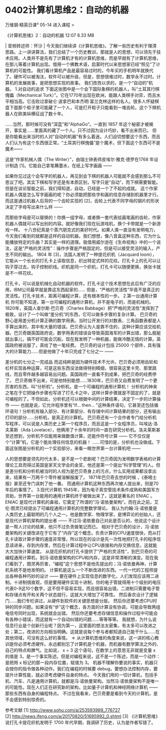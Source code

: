 # 0402计算机思维2：自动的机器


万维钢·精英日课³
05-14
进入课程 >

《计算机思维》2：自动的机器
12:07 8.33 MB

| 音频转述师：怀沙 |
今天我们继续讲《计算机思维》。了解一些历史有利于理清思路。上一讲讲算法，我们总结了一个历史教训，那就是人的思想，可以领先于技术应用。人类并不是先有了计算机才有的计算机思维，而是早就有了计算机思维，在那儿等着计算机出现。借用一个佛教术语，启蒙时代以来思想家已经“照见”了计算机的可能性。
我们看计算机产品是最容易过时的，今年买的手机明年就换代了。硬件可以被淘汰，软件可以被升级，但是，思想很难过时，数学永不过时。计算机的发展故事，是把思想实现的故事。
我们孜孜以求的，是一个“自动的”机器。
1.对自动的追求
下面这张图中是一个会下国际象棋的机器人，叫“土耳其行棋傀儡（Mechanical Turk）”。它在1770年出现在欧洲，能跟人类棋手对弈，而且水平相当高。它击败过拿破仑·波拿巴和本杰明·富兰克林这样的名人。很多人怀疑棋盘下面那个柜子里可能藏了一个人，可是打开柜子只能看到一堆齿轮。这个下棋机器人在欧美纵横征战了数十年。

……当然，那时候可没有“深蓝”和“AlphaGo”。一直到 1857 年这个秘密才被揭开，事实是……里面真的藏了一个人。只不过因为设计巧妙，看不出来而已。
但是你能看出来当时的人对“自动的机器”有多么着迷。人们迫切想要这个东西，而且人们认为有这个东西很正常。“土耳其行棋傀儡”是个魔术，但下面这个东西可不是魔术—— 

这是“作家机械人偶（The Writer）”，由瑞士钟表师皮埃尔·雅克·德罗在1768 年设计制造 [1]。它能自己拿笔蘸墨水，在纸上写字画画 —— 


如果你见过这个会写字的机器人，再见到会下棋的机器人可能就不会感到那么不可思议了吧。其实下棋和写字还是有本质区别，写字只是“自动”，而下棋需要智能。但是在谈论智能之前，我们得知道，自动，已经是一个了不起的成就。
这个作家机器人偶是怎么写字画画的呢？你必须能把那些字和画的信息存储到机器里才行。而这是通过机器人后背的一个齿轮实现的 [2]，齿轮上代表不同字母的钢片的形状决定了字母写出来什么样 —— 


而那些字母是可以替换的！你换一组字母，或者换一套代表绘画笔画的齿轮，作家机器人偶就可以写出别的内容。就好像我们现在玩游戏机，换个卡带就是一个新游戏一样。
十八世纪真是个蒸汽朋克式的美好时代。如果人类一直没有发明电力，今天我们看到的就都是这样的自动机器。我们想想，像八音盒这种东西，它为什么能播放特定的乐曲？其实是一样的道理。我借用威尔逊在《生命视角》中的一个说法，这是“严格的灵活性”：操作步骤是严格固定的，但是可以接受灵活的输入，产生不同的输出。
1804 年 [3]，法国人发明了一种提花织机（Jacquard loom），它能从一个长长的打孔卡上读取信息，织出特定式样的花纹。打孔卡上的孔可以让钩子穿过去，钩子控制织线。织机是同一个织机，打孔卡可以随便更换，换张卡就是不一样花纹。

打孔卡，可以说是机械化自动机器的软件。打孔卡这个技术思想在此后有广泛的应用，IBM公司最早就是靠这东西起家的……
但是，“严格的灵活性”毕竟不是真正的灵活性。打孔卡技术，距离可编程计算，还有根本性的一步。
2.第一台通用计算机
你可能不知道，第一台可编程的通用计算机，并不是电子的，而是机械的。
1820年，英国人查尔斯·巴贝奇（Charles Babbage）把“严格的灵活性”发挥到了极致，设计了一个叫做“差分机”的东西，它可以做多步骤的复杂计算。
巴贝奇的野心是用差分机计算正确的数学用表。当时公开发行的对数表、三角函数表都是人手算出来的，其中有大量的错误。巴贝奇认为人是靠不住的，这种计算应该交给机器。巴贝奇跟英国政府说，数学用表的错误会导致英国海军的计算出错，那么舰艇就出事儿，搞不好可能会沉船，现在我发明了一种机器，能做冷酷无情的计算。英国政府被说服了，真给了他一笔经费。
巴贝奇的设计包括 25000 个部件，具有强大的计算能力……但是他做了十年只完成了七分之一 —— 

差分机的七分之一完成品
而这纯粹是因为硬件技术不允许。巴贝奇必须用齿轮和杠杆实现各种运算，可是这些东西没法做得特别精细，很容易这里卡壳、那里跳线，而且零件越多越容易出问题。英国政府一直看不到成果，把巴贝奇的经费停了。
巴贝奇做不出来，可是他特别能想……1830年，巴贝奇又自费发明了一个更厉害的东西，叫“分析机”。分析机，是一个可编程的通用计算机！
分析机的神来之笔在于它把操作步骤也写进了打孔卡之中，这样计算步骤就是不固定的了，就是可编程的了。不但如此，分析机还可以根据中间的计算结果，决定下一步的计算操作 —— 也就是说，它允许程序里有“If… then… ”这种条件语句，它甚至还包括循环语句！分析机有输入部分、有计算部分、有存储中间计算结果的部分，还有输出打印的部分……分析机，是真正的计算机。
巴贝奇还有一个合作者专门给分析机写程序，可以说是人类历史上第一个程序员，而且这是一个女程序员，叫埃达·洛夫莱斯（Ada Lovelace），他俩用了十余年的时间一直在研究分析机。洛夫莱斯甚至还想到，分析机不仅能用来做数值计算，还能作符号计算 —— 它不仅仅是个“计算”机，它是个能处理任何信息的机器！
……可惜的是，分析机也没做成。下面这张图是分析机的一个实验部分，来看一眼世界第一台计算机吧 —— 

人的思想要是领先时代太多，是不是一个悲剧呢？巴贝奇因为发明数学表格的计算理论工具而得过英国皇家天文学会的金奖，他还是第一个提出“科学管理”的人。但是差分机和分析机被当时的人视为是巴贝奇身上的污点，什么实用成果都没拿出来，结果有一万两千个零件被溶解报废了。
1871年巴贝奇去世的时候 ，《泰晤士报》甚至还专门讽刺了他一番。
而通用计算机这种东西再次被人提出来，则是70年后的事情了。
3.现代计算机
1945年，因为电子真空管技术条件成熟和美国军方资助，世界第一台能用的通用计算机终于被做出来了，这就是著名的 ENIAC 。ENIAC 是现代计算机的鼻祖，它奠定了所谓的“冯·诺依曼架构”。而在此之前，艾伦·图灵已经提出了可编程通用计算机的完整数学理论。
我认为约翰·冯·诺依曼是人类历史上最聪明的几个人之一。他是数学家、物理学家，是博弈论的创始人，还是现代计算机架构的提出者 —— 不过冯·诺依曼自己对此是否认的，他说这个设计是一帮人讨论的结果，他只不过负责做笔记而已。
相对于巴贝奇的设计，冯·诺依曼架构的关键改进在于它有了“内存”这个概念。负责计算的CPU速度很快，而从打孔卡读取计算步骤的速度非常慢，所以现在的设计是先一次性地把打孔卡的程序信息读进来，存到内存里，然后在计算过程中让CPU直接和内存交换信息，这就能大大加快计算速度。
从提花织机的打孔卡提供了“严格的灵活性”，到巴贝奇的可编程通用计算机，到冯·诺依曼架构的CPU和内存，这是非常清晰的演变。现在我们看到了，图灵再厉害，“编程”这个思想不是他先提出的；冯·诺依曼再神，计算机系统不是他发明的。
计算机是这么一个不断改进的东西。一代一代的工程师提出各种各种巧妙的设计 ——
要在硬件上实现信息的数字化，人们发现应该用二进制。十进制很直观，但是要用硬件实现十进制，你的电子管就得用十个级别的电压代表0-9这10个数字，这不但不容易实现，而且很容易出错。二进制只需要电子管和存储点有开和关两个状态就行，这就大大增加了可靠性。
然后香农设计了逻辑门……我们专栏讲过，从硬件到软件的关键思想是分层。
然后你还要考虑CPU时钟的同步问题。如果没有“步”这个概念，各方面的计算没有协调，可能会导致两组电信号同时出现，系统就会出错。
然后你还要考虑存储信息和操作过程中可能会有各种小错误，而这就有一个自动纠错的问题……等等等等。
我就想，为什么说信息行业是个创新行业呢？因为第一，这里面的想法太密集，有太多可以改进之处；第二，改进的方向相当明确。这就是说每个参与者都知道自己能干什么……在其他领域，可没有这么好的事情。
＊
从计算机思维的角度来说，这一讲的核心教训是你必须考虑硬件。永远都别忘了计算机是个机器，而机器有数学算法之外的、自己的特点和脾气。比如说，
x = 3
这个语句，在数学上的意思无非就是变量 x 的值是 3，是一个事实陈述。但是对编程来说，这不是一个陈述，而是一个动作：是把用 x 标记的那一段内存位置，赋值为 3。
机器不理解你要说的事实，机器只会按你的指令做各种动作。我们在编程的时候要 debug，要想办法控制内存，要提升计算性能，就必须考虑硬件自身的特点。
今天我们用的一切计算机，包括手机、汽车、凡是通用计算机，就都是冯·诺依曼架构。当然冯·诺依曼架构不是唯一的可能性。现在人们正在研究新的架构，比如量子计算机和神经网络计算机 —— 那些东西有自身的编程特点。
不过在我看来，巴贝奇要是看到今天的计算机，是不会感到特别惊奇的。

参考文献
[1] http://www.sohu.com/a/253593989_776727
[2] http://news.ifeng.com/a/20170820/51695992_0.shtml
[3] 《计算机思维》说打孔卡提花织机发明于 1700 年代早期，我调研了历史，认为是作者写错了。